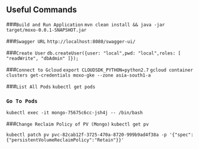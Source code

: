 ## Useful Commands


###``Build and Run Application``
```mvn clean install && java -jar target/moxo-0.0.1-SNAPSHOT.jar```

###``Swagger URL``
```http://localhost:8080/swagger-ui/```

###``Create User``
```db.createUser({user: "local",pwd: "local",roles: [ "readWrite", "dbAdmin" ]});```

###```Connect to Gcloud```
```export CLOUDSDK_PYTHON=python2.7```
```gcloud container clusters get-credentials moxo-gke --zone asia-south1-a```

###``List All Pods``
```kubectl get pods```

### ``Go To Pods``
```kubectl exec -it mongo-75675c6cc-jsh4j -- /bin/bash```

###``Change Reclaim Policy of PV (Mongo)``
```kubectl get pv```

```kubectl patch pv pvc-82cab12f-3725-470a-8720-999b9ad4f38a -p '{"spec":{"persistentVolumeReclaimPolicy":"Retain"}}'```